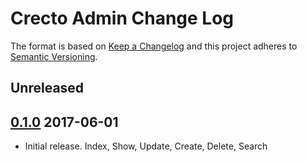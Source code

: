 # Crecto Admin Change Log

The format is based on [Keep a Changelog](http://keepachangelog.com/) 
and this project adheres to [Semantic Versioning](http://semver.org/).

## Unreleased

## [0.1.0] 2017-06-01
* Initial release. Index, Show, Update, Create, Delete, Search

[0.1.0]: https://github.com/Crecto/crecto-admin/releases/tag/tag/v0.1.0
